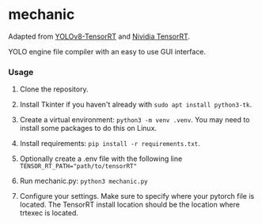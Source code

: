 # mechanic

Adapted from [YOLOv8-TensorRT](https://github.com/triple-Mu/YOLOv8-TensorRT) and [Nividia TensorRT](https://developer.nvidia.com/tensorrt). 

YOLO engine file compiler with an easy to use GUI interface.


### Usage
1. Clone the repository.

2. Install Tkinter if you haven't already with `sudo apt install python3-tk`.

3. Create a virtual environment: `python3 -m venv .venv`. You may need to install some packages to do this on Linux. 

4. Install requirements: `pip install -r requirements.txt`.

5. Optionally create a .env file with the following line `TENSOR_RT_PATH="path/to/tensorRT"`

4. Run mechanic.py: `python3 mechanic.py`

5. Configure your settings. Make sure to specify where your pytorch file is located. The TensorRT install location should be the location where trtexec is located. 

